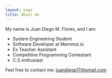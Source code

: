 ```yaml
---
layout: page
title: About me
---
```


My name is Juan Diego M. Flores, and I am:

- System Engineering Student
- Software Developer at Mammut.io
- Ex Teacher Assistant
- Competitive Programming Contestant
- C.S enthusiast 

Feel free to contact me:
juandiegp17@gmail.com
